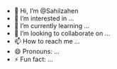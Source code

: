 - 👋 Hi, I’m @Sahilzahen
- 👀 I’m interested in ...
- 🌱 I’m currently learning ...
- 💞️ I’m looking to collaborate on ...
- 📫 How to reach me ...
- 😄 Pronouns: ...
- ⚡ Fun fact: ...

<!---
Sahilzahen/Sahilzahen is a ✨ special ✨ repository because its `README.md` (this file) appears on your GitHub profile.
You can click the Preview link to take a look at your changes.
--->
